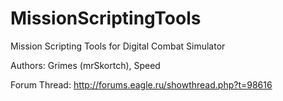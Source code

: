 MissionScriptingTools
=====================

Mission Scripting Tools for Digital Combat Simulator

Authors: Grimes (mrSkortch), Speed

Forum Thread: http://forums.eagle.ru/showthread.php?t=98616
